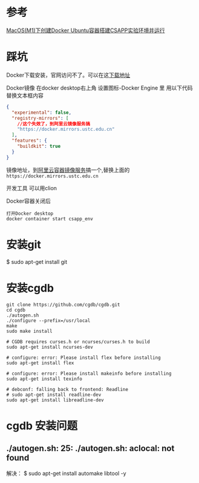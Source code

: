
# 参考
[MacOS(M1)下创建Docker Ubuntu容器搭建CSAPP实验环境并运行](https://blog.csdn.net/weixin_52693116/article/details/133149517)

# 踩坑
Docker下载安装，官网访问不了。可以在这[下载地址](https://www.macw.com/mac/3356.html?id=Mjg0ODY4Jl8mMjcuMTg3LjIyNC4xMTI%3D&continueFlag=34612167169c183d5c4be110f99e38b1)


Docker镜像
在docker desktop右上角 设置图标-Docker Engine 里 用以下代码替换文本框内容
```json
{
  "experimental": false,
  "registry-mirrors": [
    //这个失效了，到阿里云镜像服务搞
    "https://docker.mirrors.ustc.edu.cn" 
  ],
  "features": {
    "buildkit": true
  }
}
```
镜像地址，到[阿里云容器镜像服务](https://cr.console.aliyun.com/cn-hangzhou/instances/mirrors)搞一个,替换上面的`https://docker.mirrors.ustc.edu.cn`

开发工具  可以用clion

Docker容器关闭后
```
打开Docker desktop
docker container start csapp_env
```

# 安装git
$ sudo apt-get install git

# 安装cgdb
```shell
git clone https://github.com/cgdb/cgdb.git
cd cgdb
./autogen.sh
./configure --prefix=/usr/local
make
sudo make install

# CGDB requires curses.h or ncurses/curses.h to build
sudo apt-get install ncurses-dev

# configure: error: Please install flex before installing
sudo apt-get install flex

# configure: error: Please install makeinfo before installing
sudo apt-get install texinfo

# debconf: falling back to frontend: Readline
# sudo apt-get install readline-dev
sudo apt-get install libreadline-dev

```

# cgdb 安装问题
## ./autogen.sh: 25: ./autogen.sh: aclocal: not found
解决：
$ sudo apt-get install automake libtool -y
